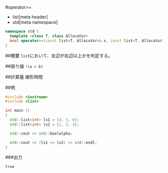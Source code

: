 #operator>=
* list[meta header]
* std[meta namespace]

```cpp
namespace std {
  template <class T, class Allocator>
  bool operator>=(const list<T, Allocator>& x, const list<T, Allocator>& y);
}
```

##概要
`list`において、左辺が右辺以上かを判定する。


##戻り値
`!(a < b)`


##計算量
線形時間


##例
```cpp
#include <iostream>
#include <list>

int main ()
{
  std::list<int> ls1 = {4, 5, 6};
  std::list<int> ls2 = {1, 2, 3};

  std::cout << std::boolalpha;

  std::cout << (ls1 >= ls2) << std::endl;
}
```


###出力
```
true
```


